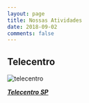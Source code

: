 ```yaml
---
layout: page
title: Nossas Atividades
date: 2018-09-02
comments: false
---
```


## Telecentro

![telecentro](https://drive.google.com/file/d/1x_4G3l_188TG2w5PvzT3l7CxJB0W_lsL/view)

**[*Telecentro SP*](https://www.prefeitura.sp.gov.br/cidade/secretarias/inovacao/inclusao_digital/index.php?p=246630)**
